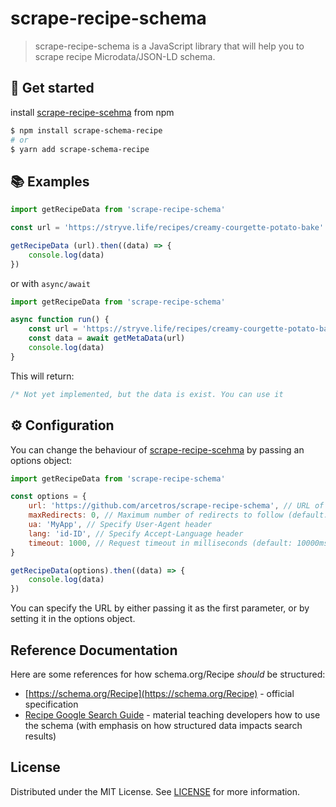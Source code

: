 # scrape-recipe-schema

> scrape-recipe-schema is a JavaScript library that will help you to scrape recipe Microdata/JSON-LD schema.

## 🚀 Get started
install [scrape-recipe-scehma](https://github.com/arcetros/scrape-recipe-schema) from npm
```bash
$ npm install scrape-schema-recipe
# or
$ yarn add scrape-schema-recipe
```

## 📚 Examples
  
```js
import getRecipeData from 'scrape-recipe-schema'

const url = 'https://stryve.life/recipes/creamy-courgette-potato-bake'

getRecipeData (url).then((data) => {
	console.log(data)
})
```
or with `async/await`
```js
import getRecipeData from 'scrape-recipe-schema'

async function run() {
	const url = 'https://stryve.life/recipes/creamy-courgette-potato-bake'
	const data = await getMetaData(url)
	console.log(data)
}
```

This will return:
```js
/* Not yet implemented, but the data is exist. You can use it
```

## ⚙️ Configuration
You can change the behaviour of [scrape-recipe-scehma](https://github.com/arcetros/scrape-recipe-schema) by passing an options object:

```js
import getRecipeData from 'scrape-recipe-schema'

const options = {
	url: 'https://github.com/arcetros/scrape-recipe-schema', // URL of web page
	maxRedirects: 0, // Maximum number of redirects to follow (default: 5)
	ua: 'MyApp', // Specify User-Agent header
	lang: 'id-ID', // Specify Accept-Language header
	timeout: 1000, // Request timeout in milliseconds (default: 10000ms)
}

getRecipeData(options).then((data) => {
	console.log(data)
})
```
You can specify the URL by either passing it as the first parameter, or by setting it in the options object.


##  Reference Documentation

Here are some references for how schema.org/Recipe *should* be structured:

* [https://schema.org/Recipe](https://schema.org/Recipe) - official specification
* [Recipe Google Search Guide](https://developers.google.com/search/docs/data-types/recipe) - material teaching developers how to use the schema (with emphasis on how structured data impacts search results)

## License

Distributed under the MIT License. See [LICENSE](LICENSE) for more information.
